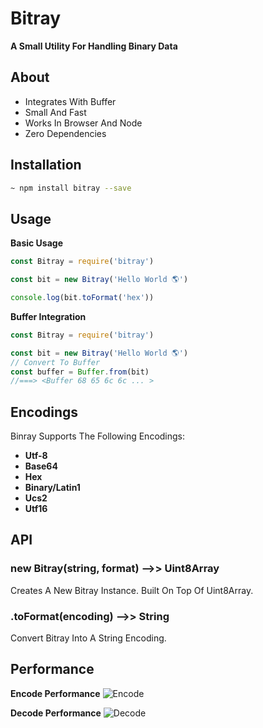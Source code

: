# Bitray 
**A Small Utility For Handling Binary Data**

## About
- Integrates With Buffer
- Small And Fast
- Works In Browser And Node
- Zero Dependencies

## Installation
```bash
~ npm install bitray --save
```

## Usage

**Basic Usage**
```js
const Bitray = require('bitray')

const bit = new Bitray('Hello World 🌎')

console.log(bit.toFormat('hex'))
```

**Buffer Integration**
```js
const Bitray = require('bitray')

const bit = new Bitray('Hello World 🌎')
// Convert To Buffer
const buffer = Buffer.from(bit)
//===> <Buffer 68 65 6c 6c ... >
```
## Encodings
Binray Supports The Following Encodings:
- **Utf-8**
- **Base64**
- **Hex**
- **Binary/Latin1**
- **Ucs2**
- **Utf16**

## API

### new Bitray(string, format) -->> Uint8Array
Creates A New Bitray Instance. Built On Top Of Uint8Array.

### .toFormat(encoding) -->> String
Convert Bitray Into A String Encoding.

## Performance

**Encode Performance**
![Encode](https://cdn.discordapp.com/attachments/809588495425208320/819996033743978567/GNo7sAhYBCwCFgGLgEXAImARsAg0DQI2AGmaobIXahGwCFgELAIWAYuARcAiYBFofgTP5hxUvRJGiGAAAAAElFTkSuQmCC.png)

**Decode Performance**
![Decode](https://cdn.discordapp.com/attachments/809588495425208320/819996178740543528/e3F5sinmNgAAAAASUVORK5CYII.png)